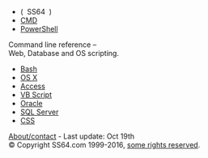 
<div class="tnav"><ul>
<li id="logo"> ( &nbsp;SS64 &nbsp;)</li>
<li class="tbtn first"><a href="nt/index.html">CMD</a></li>
<li class="tbtn"><a href="ps/index.html">PowerShell</a></li>
</ul></div>
<p id="strapline">Command line reference –<br>
Web, Database and OS scripting.</p>

<div class="tnav"><ul>
<li class="tbtn first"><a href="bash/index.html">Bash</a></li>
<li class="tbtn"><a href="osx/index.html">OS X</a></li>
<li class="tbtn first"><a href="access/index.html">Access</a></li>
<li class="tbtn"><a href="vb/index.html">VB Script</a></li>
<li class="tbtn first"><a href="ora/index.html">Oracle</a></li>
<li class="tbtn"><a href="sql/index.html">SQL Server</a></li>
<li class="tbtn first"><a href="css/index.html">CSS</a></li>
</ul></div>

<p class="footer"><a href="http://ss64.com/docs/index.html">About/contact</a>
- Last update: Oct 19th<br>
© Copyright SS64.com 1999-2016, <a href="http://ss64.com/docs/copyright.html">some rights reserved</a>.</p>

